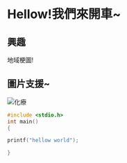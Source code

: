 # Hellow!我們來開車~

## 興趣
地域梗圖!
## 圖片支援~
![化療](https://www.mrplayer.tw/photos/shares/fun_201710032/59d3530f3dd90.jpg)

```c
#include <stdio.h>
int main()
{

printf("hellow world");

}
